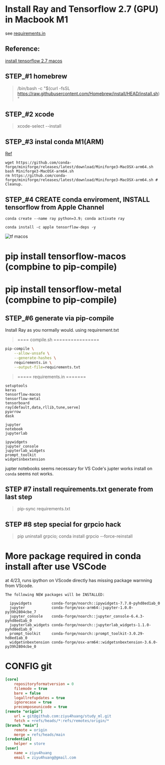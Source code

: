 # Install Ray and Tensorflow 2.7 (GPU) in Macbook M1

see [requirements.in](./requirements.in)

## Reference: 
[install tensorflow 2.7 macos](https://betterdatascience.com/install-tensorflow-2-7-on-macbook-pro-m1-pro/)

## STEP_#1 homebrew

> /bin/bash -c "$(curl -fsSL https://raw.githubusercontent.com/Homebrew/install/HEAD/install.sh)"


## STEP_#2 xcode

> xcode-select --install

## STEP_#3 instal conda M1(ARM) 

[Ref](https://docs.ray.io/en/latest/ray-overview/installation.html#m1-mac-apple-silicon-support)

```
wget https://github.com/conda-forge/miniforge/releases/latest/download/Miniforge3-MacOSX-arm64.sh
bash Miniforge3-MacOSX-arm64.sh
rm https://github.com/conda-forge/miniforge/releases/latest/download/Miniforge3-MacOSX-arm64.sh # Cleanup.
```

## STEP_#4 CREATE conda enviroment, INSTALL tensorflow from Apple Channel 

```shell
conda create --name ray python=3.9; conda activate ray

conda install -c apple tensorflow-deps -y

```

![tf macos](https://betterdatascience.com/content/images/size/w1000/2021/12/6-min.png)

# <SKIP HERE> pip install tensorflow-macos (compbine to pip-compile)
# <SKIP HERE> pip install tensorflow-metal (compbine to pip-compile)


## STEP_#6 generate via pip-compile

Install Ray as you normally would. using requirement.txt 
> ==== compile.sh ================
```bash 
pip-compile \
    --allow-unsafe \
    --generate-hashes \
    requirements.in \
    --output-file=requirements.txt

```
> ===== requirements.in =======
```in
setuptools
keras
tensorflow-macos
tensorflow-metal
tensorboard
ray[default,data,rllib,tune,serve]
pyarrow
dask

jupyter
notebook
jupyterlab

ipywidgets         
jupyter_console    
jupyterlab_widgets 
prompt_toolkit     
widgetsnbextension 
```
jupter notebooks seems necessary for VS Code's jupter works 
install on `conda` seems not works.

## STEP #7 install requirements.txt generate from last step

> pip-sync requirements.txt

## STEP #8 step special for grpcio hack
> pip uninstall grpcio; conda install grpcio  --force-reinstall

# More package required in conda install after use VSCode
 at  4/23, runs ipython on VScode directly has missing package 
 warnning from VScode. 

```
The following NEW packages will be INSTALLED:

  ipywidgets         conda-forge/noarch::ipywidgets-7.7.0-pyhd8ed1ab_0
  jupyter            conda-forge/osx-arm64::jupyter-1.0.0-py39h2804cbe_7
  jupyter_console    conda-forge/noarch::jupyter_console-6.4.3-pyhd8ed1ab_0
  jupyterlab_widgets conda-forge/noarch::jupyterlab_widgets-1.1.0-pyhd8ed1ab_0
  prompt_toolkit     conda-forge/noarch::prompt_toolkit-3.0.29-hd8ed1ab_0
  widgetsnbextension conda-forge/osx-arm64::widgetsnbextension-3.6.0-py39h2804cbe_0
```

# CONFIG git 

```ini
[core]
	repositoryformatversion = 0
	filemode = true
	bare = false
	logallrefupdates = true
	ignorecase = true
	precomposeunicode = true
[remote "origin"]
	url = git@github.com:ziyu4huang/study_ml.git
	fetch = +refs/heads/*:refs/remotes/origin/*
[branch "main"]
	remote = origin
	merge = refs/heads/main
[credential]
	helper = store
[user]
	name = ziyu4huang
	email = ziyu4huang@gmail.com
```
